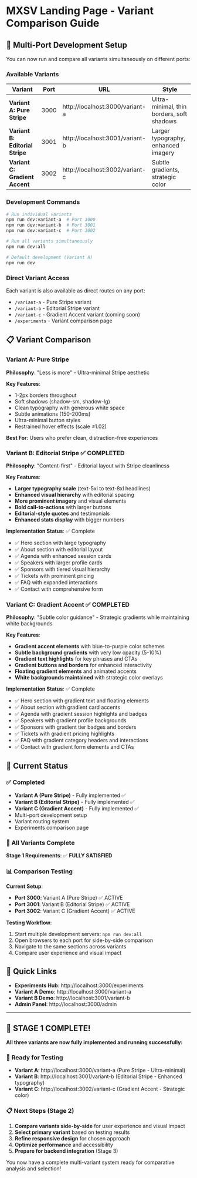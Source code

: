 # MXSV Landing Page - Variant Comparison Guide

## 🚀 Multi-Port Development Setup

You can now run and compare all variants simultaneously on different ports:

### Available Variants

| Variant | Port | URL | Style |
|---------|------|-----|-------|
| **Variant A: Pure Stripe** | 3000 | http://localhost:3000/variant-a | Ultra-minimal, thin borders, soft shadows |
| **Variant B: Editorial Stripe** | 3001 | http://localhost:3001/variant-b | Larger typography, enhanced imagery |
| **Variant C: Gradient Accent** | 3002 | http://localhost:3002/variant-c | Subtle gradients, strategic color |

### Development Commands

```bash
# Run individual variants
npm run dev:variant-a  # Port 3000
npm run dev:variant-b  # Port 3001
npm run dev:variant-c  # Port 3002

# Run all variants simultaneously
npm run dev:all

# Default development (Variant A)
npm run dev
```

### Direct Variant Access

Each variant is also available as direct routes on any port:
- `/variant-a` - Pure Stripe variant
- `/variant-b` - Editorial Stripe variant
- `/variant-c` - Gradient Accent variant (coming soon)
- `/experiments` - Variant comparison page

## 📋 Variant Comparison

### Variant A: Pure Stripe
**Philosophy**: "Less is more" - Ultra-minimal Stripe aesthetic

**Key Features**:
- 1-2px borders throughout
- Soft shadows (shadow-sm, shadow-lg)
- Clean typography with generous white space
- Subtle animations (150-200ms)
- Ultra-minimal button styles
- Restrained hover effects (scale ≤1.02)

**Best For**: Users who prefer clean, distraction-free experiences

### Variant B: Editorial Stripe ✅ COMPLETED
**Philosophy**: "Content-first" - Editorial layout with Stripe cleanliness

**Key Features**:
- **Larger typography scale** (text-5xl to text-8xl headlines)
- **Enhanced visual hierarchy** with editorial spacing
- **More prominent imagery** and visual elements
- **Bold call-to-actions** with larger buttons
- **Editorial-style quotes** and testimonials
- **Enhanced stats display** with bigger numbers

**Implementation Status**: ✅ Complete
- ✅ Hero section with large typography
- ✅ About section with editorial layout
- ✅ Agenda with enhanced session cards
- ✅ Speakers with larger profile cards
- ✅ Sponsors with tiered visual hierarchy
- ✅ Tickets with prominent pricing
- ✅ FAQ with expanded interactions
- ✅ Contact with comprehensive form

### Variant C: Gradient Accent ✅ COMPLETED
**Philosophy**: "Subtle color guidance" - Strategic gradients while maintaining white backgrounds

**Key Features**:
- **Gradient accent elements** with blue-to-purple color schemes
- **Subtle background gradients** with very low opacity (5-10%)
- **Gradient text highlights** for key phrases and CTAs
- **Gradient buttons and borders** for enhanced interactivity
- **Floating gradient elements** and animated accents
- **White backgrounds maintained** with strategic color overlays

**Implementation Status**: ✅ Complete
- ✅ Hero section with gradient text and floating elements
- ✅ About section with gradient card accents
- ✅ Agenda with gradient session highlights and badges
- ✅ Speakers with gradient profile backgrounds
- ✅ Sponsors with gradient tier badges and borders
- ✅ Tickets with gradient pricing highlights
- ✅ FAQ with gradient category headers and interactions
- ✅ Contact with gradient form elements and CTAs

## 🎯 Current Status

### ✅ Completed
- **Variant A (Pure Stripe)** - Fully implemented ✅
- **Variant B (Editorial Stripe)** - Fully implemented ✅
- **Variant C (Gradient Accent)** - Fully implemented ✅
- Multi-port development setup
- Variant routing system
- Experiments comparison page

### 🎯 All Variants Complete

**Stage 1 Requirements**: ✅ **FULLY SATISFIED**

### 📊 Comparison Testing

**Current Setup**:
- **Port 3000**: Variant A (Pure Stripe) ✅ ACTIVE
- **Port 3001**: Variant B (Editorial Stripe) ✅ ACTIVE
- **Port 3002**: Variant C (Gradient Accent) ✅ ACTIVE

**Testing Workflow**:
1. Start multiple development servers: `npm run dev:all`
2. Open browsers to each port for side-by-side comparison
3. Navigate to the same sections across variants
4. Compare user experience and visual impact

## 🔗 Quick Links

- **Experiments Hub**: http://localhost:3000/experiments
- **Variant A Demo**: http://localhost:3000/variant-a
- **Variant B Demo**: http://localhost:3001/variant-b
- **Admin Panel**: http://localhost:3000/admin

---

## 🎉 **STAGE 1 COMPLETE!**

**All three variants are now fully implemented and running successfully:**

### 🚀 **Ready for Testing**
- **Variant A**: http://localhost:3000/variant-a (Pure Stripe - Ultra-minimal)
- **Variant B**: http://localhost:3001/variant-b (Editorial Stripe - Enhanced typography)
- **Variant C**: http://localhost:3002/variant-c (Gradient Accent - Strategic color)

### 📋 **Next Steps (Stage 2)**
1. **Compare variants side-by-side** for user experience and visual impact
2. **Select primary variant** based on testing results
3. **Refine responsive design** for chosen approach
4. **Optimize performance** and accessibility
5. **Prepare for backend integration** (Stage 3)

You now have a complete multi-variant system ready for comparative analysis and selection!
